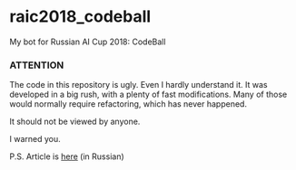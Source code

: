 # raic2018_codeball
My bot for Russian AI Cup 2018: CodeBall

### ATTENTION
The code in this repository is ugly. Even I hardly understand it. 
It was developed in a big rush, with a plenty of fast modifications. Many of those would normally require
refactoring, which has never happened.

It should not be viewed by anyone.

I warned you.

P.S. Article is [here](https://habr.com/ru/post/440574/) (in Russian)
